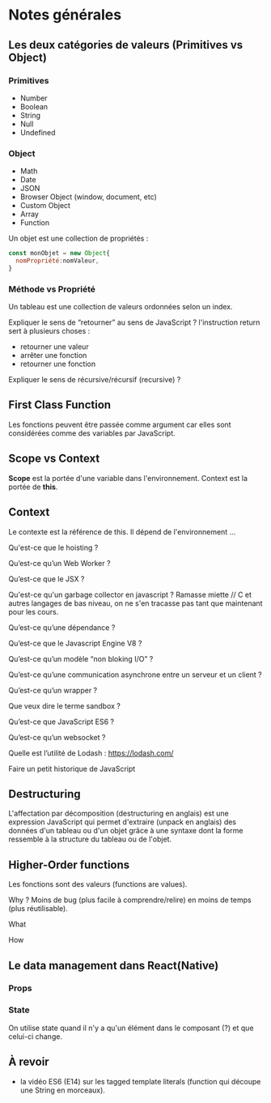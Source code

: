 # Notes générales

## Les deux catégories de valeurs (Primitives vs Object)
### Primitives
* Number
* Boolean
* String
* Null
* Undefined

### Object
* Math
* Date
* JSON
* Browser Object (window, document, etc)
* Custom Object
* Array
* Function

Un objet est une collection de propriétés :
```JavaScript
const monObjet = new Object{
  nomPropriété:nomValeur,
}
```

### Méthode vs Propriété


Un tableau est une collection de valeurs ordonnées selon un index.

Expliquer le sens de “retourner” au sens de JavaScript ?
l'instruction return sert à plusieurs choses :
* retourner une valeur
* arrêter une fonction
* retourner une fonction

Expliquer le sens de récursive/récursif (recursive) ?

## First Class Function
Les fonctions peuvent être passée comme argument car elles sont considérées comme des variables par JavaScript.

## Scope vs Context
**Scope** est la portée d'une variable dans l'environnement. Context est la portée de **this**.

## Context
Le contexte est la référence de this. Il dépend de l'environnement ...


Qu'est-ce que le hoisting ?

Qu’est-ce qu’un Web Worker ?

Qu’est-ce que le JSX ?

Qu'est-ce qu'un garbage collector en javascript ?
Ramasse miette // C et autres langages de bas niveau, on ne s'en tracasse pas tant que maintenant pour les cours.

Qu’est-ce qu’une dépendance ?

Qu’est-ce que le Javascript Engine V8 ?

Qu’est-ce qu’un modèle “non bloking I/O” ?

Qu’est-ce qu’une communication asynchrone entre un serveur et un client ?

Qu’est-ce qu’un wrapper ?

Que veux dire le terme sandbox ?

Qu’est-ce que JavaScript ES6 ?

Qu’est-ce qu’un websocket ?

Quelle est l’utilité de Lodash : https://lodash.com/

Faire un petit historique de JavaScript

## Destructuring
L'affectation par décomposition (destructuring en anglais) est une expression JavaScript qui permet d'extraire (unpack en anglais) des données d'un tableau ou d'un objet grâce à une syntaxe dont la forme ressemble à la structure du tableau ou de l'objet.



## Higher-Order functions

Les fonctions sont des valeurs (functions are values).

Why ?
Moins de bug (plus facile à comprendre/relire) en moins de temps (plus réutilisable).

What

How



## Le data management dans React(Native)

### Props



### State
On utilise state quand il n'y a qu'un élément dans le composant (?) et que celui-ci change.



## À revoir
- la vidéo ES6 (E14) sur les tagged template literals (function qui découpe une String en morceaux).
